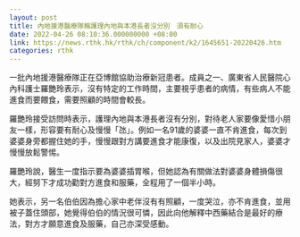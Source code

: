 ```yaml
---
layout: post
title: 內地援港醫療隊稱護理內地與本港長者沒分別　須有耐心
date: 2022-04-26 08:10:36.000000000 +08:00
link: https://news.rthk.hk/rthk/ch/component/k2/1645651-20220426.htm
categories: rthk
---
```


一批內地援港醫療隊正在亞博館協助治療新冠患者。成員之一、廣東省人民醫院心內科護士羅艷玲表示，沒有特定的工作時間，主要視乎患者的病情，有些病人不能進食而要餵食，需要照顧的時間會較長。

羅艷玲接受訪問時表示，護理內地與本港長者沒有分別，對待老人家要像愛惜小朋友一樣，形容要有耐心及慢慢「氹」。例如一名91歲的婆婆一直不肯進食，每次到婆婆身旁都握住她的手，慢慢跟對方講要進食才能康復，以及出院見家人，婆婆才慢慢放鬆警惕。

羅艷玲說，醫生一度指示要為婆婆插胃喉，但她認為有關做法對婆婆身體損傷很大，經努下才成功勸對方進食和服藥，全程用了一個半小時。

她表示，另一名伯伯因為擔心家中老伴沒有有照顧，一度哭泣，亦不肯進食，並用被子蓋住頭部，她覺得伯伯的情況很可憐，因此向他解釋中西藥結合是最好的療法，對方才願意進食及服藥，自己亦深受感動。
